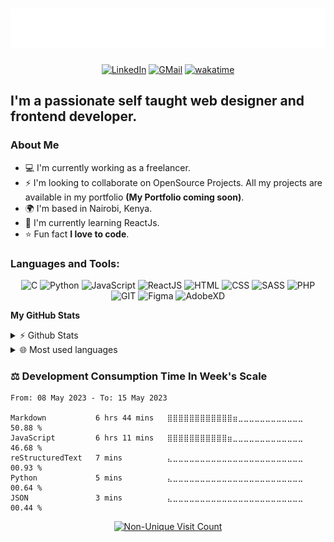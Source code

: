<h1 align="center">
  <img src="./name.svg" alt="Vincent Kimatu" />
</h1>

<div align="center">

[![LinkedIn](https://img.shields.io/badge/-My%20LinkedIn-64B3F3?style=flat&logo=linkedin)](https://www.linkedin.com/in/VincentKimatu)
[![GMail](https://img.shields.io/badge/-Gmail-A9D8B3?style=flat&logo=Gmail)](mailto:vincentkimatu.dev@gmail.com)
[![wakatime](https://wakatime.com/badge/user/538fba1c-7910-4989-9654-aa93b855e21a.svg)](https://wakatime.com/@538fba1c-7910-4989-9654-aa93b855e21a)

<!-- ![GitHub Stars](https://img.shields.io/github/stars/VincentKimatu?color=%23C2E59B&logo=Github&style=for-the-badge) -->

</div>

## I'm a passionate self taught web designer and frontend developer.

### About Me

- 💻 I'm currently working as a freelancer.
- ⚡ I'm looking to collaborate on OpenSource Projects. All my projects are available in my portfolio <b>(My Portfolio coming soon)</b>.
- 🌍 I'm based in Nairobi, Kenya.
- 🧠 I'm currently learning ReactJs.
- ⭐ Fun fact <b>I love to code</b>.

### Languages and Tools:

<div align="center">
<img alt="C" src="https://img.shields.io/badge/-00599C?style=flat&logo=c&logoColor=white"/>
<img alt="Python" src="https://img.shields.io/badge/-Python-7289DA?style=flat&logo=python&logoColor=white"/>
<img alt="JavaScript" src="https://img.shields.io/badge/-JavaScript-yellow?style=flat&logo=javascript&logoColor=white"/>
<img alt="ReactJS" src="https://img.shields.io/badge/-ReactJS-45B8D8?style=flat&logo=react&logoColor=white"/>
<img alt="HTML" src="https://img.shields.io/badge/-HTML-orange?style=flat&logo=html5&logoColor=white"/>
<img alt="CSS" src="https://img.shields.io/badge/-CSS-blue?style=flat&logo=css3&logoColor=white"/>
<img alt="SASS" src="https://img.shields.io/badge/-SASS-ff69b4?style=flat&logo=sass&logoColor=white"/>
<img alt="PHP" src="https://img.shields.io/badge/-PHP-64B3F3?style=flat&logo=php&logoColor=white"/>

<img alt="GIT" src="https://img.shields.io/badge/-GIT-F05032?style=flat&logo=git&logoColor=white"/>
<img alt="Figma" src="https://img.shields.io/badge/-Figma-purple?style=flat&logo=figma&logoColor=white"/>
<img alt="AdobeXD" src="https://img.shields.io/badge/-AdobeXD-E10098?style=flat&logo=AdobeXD&logoColor=white"/>
<!--
<img alt="Node.js" src="https://img.shields.io/badge/Node.js-339933?logo=node.js&logoColor=white&style=flat"/>
<img alt="Rust" src="https://img.shields.io/badge/-Rust-000000?style=flat&logo=rust&logoColor=white"/>
<img alt="TypeScript" src="https://img.shields.io/badge/TypeScript-3178C6?logo=typescript&logoColor=white&style=flat"/>
<img alt="GraphQL" src="https://img.shields.io/badge/-GraphQL-E10098?style=flat&logo=graphql&logoColor=white"/>
<img alt="Firebase" src="https://img.shields.io/badge/Firebase-FFCA28?logo=firebase&logoColor=black&style=flat"/>
<img alt="C++" src="https://img.shields.io/badge/-C%2B%2B-00599C?style=flat-&logo=c%2B%2B&logoColor=white"/>
<img alt="Django" src="https://img.shields.io/badge/-Django-092E20?style=flat&logo=django&logoColor=white"/>
-->
</div>
                    
<b>My GitHub Stats</b>

<details>
  <summary>⚡ Github Stats</summary>
  <br>
  <img src="https://github-readme-stats.vercel.app/api?username=VincentKimatu&theme=monokai&show_icons=true" alt="Oops, something went wrong with Github Stats graph. Sorry!" />
</details>

<details>
  <summary>🌐 Most used languages</summary>
  <br>
  <img src="https://github-readme-stats.vercel.app/api/top-langs/?username=VincentKimatu&theme=monokai&layout=compact" alt="Oops, something went wrong with most used languages graph. Sorry!" />
  </br>
  <b>Note</b> Top languages is only a metric of the languages my public code consist of and does not reflect experience or skill level.
</details>

### :balance_scale: Development Consumption Time In Week's Scale

<!--START_SECTION:waka-->

```text
From: 08 May 2023 - To: 15 May 2023

Markdown           6 hrs 44 mins   ⣿⣿⣿⣿⣿⣿⣿⣿⣿⣿⣿⣿⣶⣀⣀⣀⣀⣀⣀⣀⣀⣀⣀⣀⣀   50.88 %
JavaScript         6 hrs 11 mins   ⣿⣿⣿⣿⣿⣿⣿⣿⣿⣿⣿⣶⣀⣀⣀⣀⣀⣀⣀⣀⣀⣀⣀⣀⣀   46.68 %
reStructuredText   7 mins          ⣄⣀⣀⣀⣀⣀⣀⣀⣀⣀⣀⣀⣀⣀⣀⣀⣀⣀⣀⣀⣀⣀⣀⣀⣀   00.93 %
Python             5 mins          ⣄⣀⣀⣀⣀⣀⣀⣀⣀⣀⣀⣀⣀⣀⣀⣀⣀⣀⣀⣀⣀⣀⣀⣀⣀   00.64 %
JSON               3 mins          ⣄⣀⣀⣀⣀⣀⣀⣀⣀⣀⣀⣀⣀⣀⣀⣀⣀⣀⣀⣀⣀⣀⣀⣀⣀   00.44 %
```

<!--END_SECTION:waka-->

<div align="center">

[![Non-Unique Visit Count](https://komarev.com/ghpvc/?username=VincentKimatu&label=Profile%20Views&color=blue)](https://github.com/antonkomarev/github-profile-views-counter)

</div>
